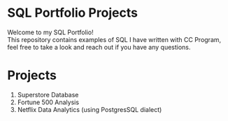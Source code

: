 # SQL Portfolio Projects
Welcome to my SQL Portfolio!<br>
This repository contains examples of SQL I have written with CC Program, feel free to take a look and reach out if you have any questions.

# Projects
1. Superstore Database
2. Fortune 500 Analysis
3. Netflix Data Analytics (using PostgresSQL dialect)

